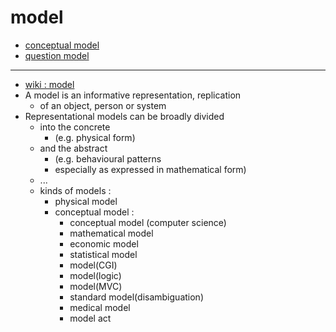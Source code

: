 # model

- [conceptual model](conceptual-model)
- [question model](question-model)

---

- [wiki : model](https://en.wikipedia.org/wiki/Model)
- A model is an informative representation, replication
     - of an object, person or system
- Representational models can be broadly divided
     - into the concrete
          - (e.g. physical form)
     - and the abstract
          - (e.g. behavioural patterns
          - especially as expressed in mathematical form)
     - ...
     - kinds of models :
          - physical model
          - conceptual model :
               - conceptual model (computer science)
               - mathematical model
               - economic model
               - statistical model
               - model(CGI)
               - model(logic)
               - model(MVC)
               - standard model(disambiguation)
               - medical model
               - model act
